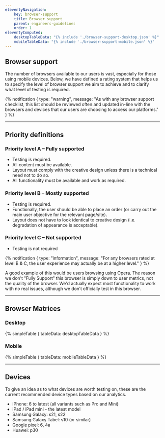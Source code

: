 ```yaml
---
eleventyNavigation:
    key: browser-support
    title: Browser support
    parent: engineers-guidelines
    order: 1
eleventyComputed:
    desktopTableData: "{% include './browser-support-desktop.json' %}"
    mobileTableData: "{% include './browser-support-mobile.json' %}"
---
```


## Browser support

The number of browsers available to our users is vast, especially for those using mobile devices. Below, we have defined a rating system that helps us to specify the level of browser support we aim to achieve and to clarify what level of testing is required.

{% notification {
type: "warning",
message: "As with any browser support checklist, this list should be reviewed often and updated in-line with the browsers and devices that our users are choosing to access our platforms."
} %}

---

## Priority definitions

### Priority level A – Fully supported
- Testing is required.
- All content must be available.
- Layout must comply with the creative design unless there is a technical need not to do so.
- All functionality must be available and work as required.

### Priority level B – Mostly supported
- Testing is required.
- Functionally, the user should be able to place an order (or carry out the main user objective for the relevant page/site).
- Layout does not have to look identical to creative design (i.e. degradation of appearance is acceptable).

### Priority level C – Not supported
- Testing is not required

{% notification {
type: "information",
message: "For any browsers rated at level B & C, the user experience may actually be at a higher level."
} %}

A good example of this would be users browsing using Opera. The reason we don't "Fully Support" this browser is simply down to user metrics, not the quality of the browser. We'd actually expect most functionality to work with no real issues, although we don't officially test in this browser.

---

## Browser Matrices

### Desktop

{% simpleTable {
  tableData: desktopTableData
} %}

### Mobile

{% simpleTable {
  tableData: mobileTableData
} %}

---

## Devices

To give an idea as to what devices are worth testing on, these are the current recommended device types based on our analytics.

- iPhone: 6 to latest (all variants such as Pro and Mini)
- iPad / iPad mini - the latest model
- Samsung Galaxy: s21, s22
- Samsung Galaxy Tabel: s10 (or similar)
- Google pixel: 6, 4a
- Huawei: p30
